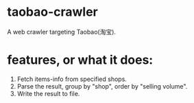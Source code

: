 # taobao-crawler
A web crawler targeting Taobao(淘宝). 
# features, or what it does:
1. Fetch items-info from specified shops.
2. Parse the result, group by "shop", order by "selling volume".
3. Write the result to file.
